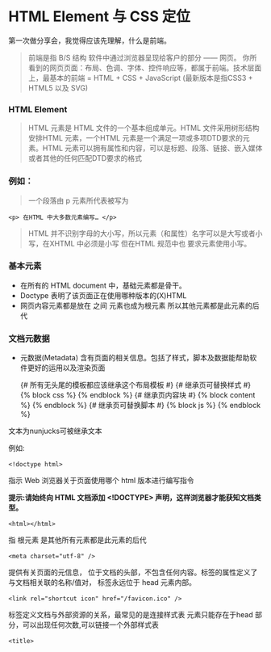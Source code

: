 # HTML Element 与 CSS 定位

第一次做分享会，我觉得应该先理解，什么是前端。

> 前端是指 B/S 结构 软件中通过浏览器呈现给客户的部分 —— 网页。
你所看到的网页页面：布局、色调、字体、控件响应等，都属于前端。技术层面上，最基本的前端 = HTML + CSS + JavaScript (最新版本是指CSS3 + HTML5 以及 SVG)


### HTML Element
> HTML 元素是 HTML 文件的一个基本组成单元。HTML 文件采用树形结构安排HTML 元素，一个HTML 元素是一个满足一项或多项DTD要求的元素。HTML 元素可以拥有属性和内容，可以是标题、段落、链接、嵌入媒体或者其他的任何匹配DTD要求的格式

### 例如：
> 一个段落由 p 元素所代表被写为

	<p> 在HTML 中大多数元素编写… </p>

> HTML 并不识别字母的大小写，所以元素（和属性）名字可以是大写或者小写，在XHTML 中必须是小写 但在HTML 规范中也 要求元素使用小写。


### 基本元素

* 在所有的 HTML document 中，基础元素都是骨干。
* Doctype 表明了该页面正在使用哪种版本的(X)HTML
* 网页内容元素都是放在<html></html> 之间 <html> 元素也成为根元素 所以其他元素都是此元素的后代

### 文档元数据

* 元数据(Metadata) 含有页面的相关信息。包括了样式，脚本及数据能帮助软件更好的运用以及渲染页面


	<!doctype html>
	<html>
	<head>
	{# 所有无头尾的模板都应该继承这个布局模板 #}
	<meta charset="utf-8" />
	<meta http-equiv="X-UA-Compatible" content="IE=Edge" />
	<meta name="viewport" content="width=device-width, initial-scale=1.0, maximum-scale=1.0, user-scalable=no">
	<meta content="" name="keywords" />
	<meta content="" name="description" />
	<link rel="shortcut icon" href="/favicon.ico" />
	<link href="/img/30/57.png" sizes="57x57" rel="apple-touch-icon">
	<link href="/72.png" sizes="72x72" rel="apple-touch-icon">
	<link href="/114.png" sizes="114x114" rel="apple-touch-icon">
	<title>{{title}}</title>
	{# 继承页可替换样式 #}
	{% block css %}
	{% endblock %}
	</head>
	<body id="{{id}}">
	{# 继承页内容块 #}
	{% block content %}
	{% endblock %}
	{# 继承页可替换脚本 #}
	{% block js %}
	{% endblock %}
	</body>
	</html>

文本为nunjucks可被继承文本


例如:　

	<!doctype html>

指示 Web 浏览器关于页面使用哪个 html 版本进行编写指令

**提示:请始终向 HTML 文档添加 <!DOCTYPE> 声明，这样浏览器才能获知文档类型。**

	<html></html>

指 根元素 是其他所有元素都是此元素的后代

	<meta charset="utf-8" />

提供有关页面的元信息，<mete> 位于文档的头部，不包含任何内容。标签的属性定义了与文档相关联的名称/值对，<meta> 标签永远位于 head 元素内部。

	<link rel="shortcut icon" href="/favicon.ico" />

<link> 标签定义文档与外部资源的关系，最常见的是连接样式表 <link> 元素只能存在于head 部分，可以出现任何次数,<link>可以链接一个外部样式表

	<title>

<title> 元素可定义文档的标题

文本素材来源于 [MDN-HTML元素参考](https://developer.mozilla.org/zh-CN/docs/Web/HTML/Element)


### CSS定位

>CSS 有三种基本的定位机制：普通流、浮动和绝对定位。
除非专门指定，否则所有框都在普通流中定位。也就是说，普通流中的元素的位置由元素在 (X)HTML 中的位置决定。

* 普通流：简单点来说就是元素按照HTML 中的位置顺序决定排列的过程，并且这种过程遵循标准的描述，这种过程包括了 块格式化， 行内格式化， 相对定位

* 浮动：浮动的框可以左右移动，直到外边缘遇到包含框或者另一个浮动框的边缘。浮动框不属于普通流，等一个元素浮动以后，不会影响到块级框的布局，只会影响内联框的排列。包含框不会自适应浮动元素("高度塌陷"现象,及漂浮于普通流之上，但只能左右浮动).浮动能实现横向多列布局。 一般通过float 属性实现

* 绝对定位：绝对定位是元素的位置和文档流无关，因此不占据空间。而相对定位实际上被看作普通流定位模型的一部分，因为元素的位置相对于它在普通流中的位置

```
{
	postion: absolute;
	left: 0;
	top: 0;
}
```

绝对定位的元素位置相对于最近的已定位祖先元素，如果没有已定位的祖先元素，那么它的位置相对于最初的包含块

![绝对定位](./img/1.png)

因为绝对定位于文档流无关，所以它们可以覆盖在其他元素上。可以通过设置z-index 属性来控制这些框的堆放次序

文本素材来源于 [w3school ](http://www.w3school.com.cn/css/css_positioning_absolute.asp)
